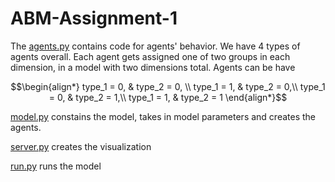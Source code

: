 # ABM-Assignment-1

The [agents.py](https://github.com/mdvadillo/ABM-Assignment-1/blob/main/agents.py) contains code for agents' behavior. We have 4 types of agents overall. Each agent gets assigned one of two groups in each dimension, in a model with two dimensions total. Agents can be have 

```math
\begin{align*}
type_1 = 0, & type_2 = 0, \\  
type_1 = 1, & type_2 = 0,\\
type_1 = 0, & type_2 = 1,\\
type_1 = 1, & type_2 = 1
\end{align*}
```

[model.py](https://github.com/mdvadillo/ABM-Assignment-1/blob/main/model.py) constains the model, takes in model parameters and creates the agents. 

[server.py](https://github.com/mdvadillo/ABM-Assignment-1/blob/main/server.py)  creates the visualization

[run.py](https://github.com/mdvadillo/ABM-Assignment-1/blob/main/model.py)  runs the model
